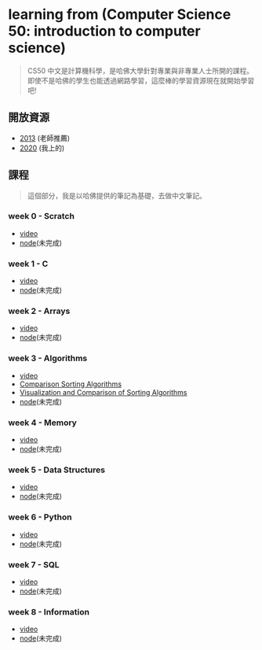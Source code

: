 # learning from (Computer Science 50: introduction to computer science)
> CS50 中文是計算機科學，是哈佛大學針對專業與非專業人士所開的課程。即使不是哈佛的學生也能透過網路學習，這麼棒的學習資源現在就開始學習吧!

## 開放資源
- [2013](http://cs50.tv/2013/fall/) (老師推薦)
- [2020](https://cs50.harvard.edu/x/2020/) (我上的)

## 課程
> 這個部分，我是以哈佛提供的筆記為基礎，去做中文筆記。

### week 0 - Scratch 
- [video](https://youtu.be/jjqgP9dpD1k)
- [node](Lecture0.md)(未完成)

### week 1 - C
- [video](https://youtu.be/e9Eds2Rc_x8)
- [node](Lecture1.md)(未完成)

### week 2 - Arrays
- [video](https://youtu.be/8PrOp9t0PyQ)
- [node](Lecture2.md)(未完成)

### week 3 - Algorithms
- [video](https://youtu.be/fykrlqbV9wM)
- [Comparison Sorting Algorithms](https://www.cs.usfca.edu/~galles/visualization/ComparisonSort.html)
- [Visualization and Comparison of Sorting Algorithms](https://www.youtube.com/watch?v=ZZuD6iUe3Pc)
- [node](Lecture3.md)(未完成)

### week 4 - Memory
- [video](https://youtu.be/cF6YkH-8vFk)
- [node](Lecture4.md)(未完成)

### week 5 - Data Structures
- [video](https://youtu.be/4IrUAqYKjIA)
- [node](Lecture5.md)(未完成)

### week 6 - Python 
- [video](https://youtu.be/fL308_-Kbt0)
- [node](Lecture6.md)(未完成)

### week 7 - SQL
- [video](https://youtu.be/u5pDdEKnbKA)
- [node](Lecture7.md)(未完成)

### week 8 - Information
- [video](https://youtu.be/cy5A-dXU-bg)
- [node](Lecture8.md)(未完成)

